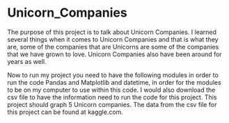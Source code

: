 # Unicorn_Companies
The purpose of this project is to talk about Unicorn Companies. I learned several things when it comes to Unicorn Companies and that is what they are, some of the companies that are Unicorns are some of the companies that we have grown to love. Unicorn Companies also have been around for years as well. 

Now to run my project you need to have the following modules in order to run the code Pandas and Matplotlib and datetime, in order for the modules to be on my computer to use within this code. I would also download the csv file to have the information need to run the code for this project. This project should graph 5 Unicorn companies. The data from the csv file for this project can be found at kaggle.com. 
